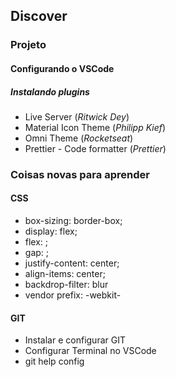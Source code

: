 ## Discover

### Projeto

#### Configurando o VSCode

##### Instalando plugins

<ul>
  <li>Live Server (<i>Ritwick Dey</i>)</li>
  <li>Material Icon Theme (<i>Philipp Kief</i>)</li>
  <li>Omni Theme (<i>Rocketseat</i>)</li>
  <li>Prettier - Code formatter (<i>Prettier</i>)</li>
</ul>

### Coisas novas para aprender

#### CSS

<ul>
  <li>box-sizing: border-box;</li>
  <li>display: flex;</li>
  <li>flex: <direction>;</li>
  <li>gap: <size>;</li>
  <li>justify-content: center;</li>
  <li>align-items: center;</li>
  <li>backdrop-filter: blur</li>
  <li>vendor prefix: -webkit-</li>
</ul>

#### GIT

<ul>
 <li>Instalar e configurar GIT</li>
 <li>Configurar Terminal no VSCode</li>
 <li>git help config</li>
</ul>
